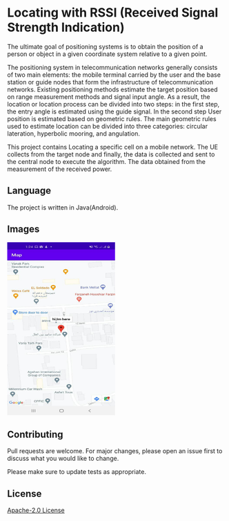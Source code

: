 # Locating with RSSI (Received Signal Strength Indication)

The ultimate goal of positioning systems is to obtain the position of a person or object in a given coordinate system relative to a given point.

The positioning system in telecommunication networks generally consists of two main elements: the mobile terminal carried by the user and the base station or guide nodes that form the infrastructure of telecommunication networks. Existing positioning methods estimate the target position based on range measurement methods and signal input angle. 
As a result, the location or location process can be divided into two steps: in the first step, the entry angle is estimated using the guide signal. In the second step
User position is estimated based on geometric rules. The main geometric rules used to estimate location can be divided into three categories: circular lateration, hyperbolic mooring, and angulation.

This project contains Locating a specific cell on a mobile network. The UE collects from the target node and finally, the data is collected and sent to the central node to execute the algorithm.
The data obtained from the measurement of the received power.

## Language
The project is written in Java(Android).

## Images
<img src="IMG.jpg" width="250" height="400"></img> 

## Contributing
Pull requests are welcome. For major changes, please open an issue first to discuss what you would like to change.

Please make sure to update tests as appropriate.

## License
[ Apache-2.0 License](http://www.apache.org/licenses/)
